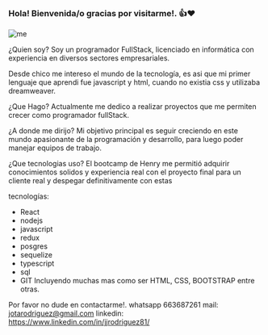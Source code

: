
### Hola! Bienvenida/o gracias por visitarme!. 👍❤

![me](https://user-images.githubusercontent.com/65400450/221417482-0ba04879-48ca-43ec-95d9-5d0dff3d52b7.png)


¿Quien soy?
Soy un programador FullStack, licenciado en informática con experiencia en diversos sectores empresariales.


Desde chico me intereso el mundo de la tecnología, es asi que mi primer lenguaje que aprendi fue javascript y html, cuando no existia css y utilizaba dreamweaver.

¿Que Hago?
Actualmente me dedico a realizar proyectos que me permiten crecer como programador fullStack.

¿A donde me dirijo?
Mi objetivo principal es seguir creciendo en este mundo apasionante de la programación y desarrollo, para luego poder manejar equipos de trabajo.

¿Que tecnologias uso?
El bootcamp de Henry me permitió adquirir conocimientos solidos y experiencia real con el proyecto final para un cliente real y despegar definitivamente con estas 

tecnologías:
- React
- nodejs
- javascript
- redux
- posgres
- sequelize
- typescript
- sql
- GIT
Incluyendo muchas mas como ser HTML, CSS, BOOTSTRAP entre otras.

Por favor no dude en contactarme!.
whatsapp 663687261
mail: jotarodriguez@gmail.com
linkedin: https://www.linkedin.com/in/jjrodriguez81/

